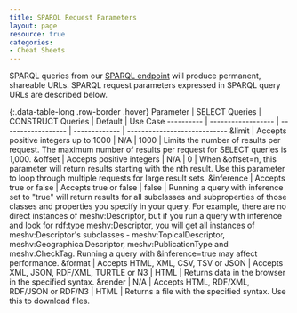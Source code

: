 ```yaml
---
title: SPARQL Request Parameters
layout: page
resource: true
categories:
- Cheat Sheets
---
```


SPARQL queries from our [SPARQL endpoint](http://id.nlm.nih.gov/mesh/sparql) will produce permanent, shareable URLs. SPARQL request parameters expressed in SPARQL query URLs are described below.

{:.data-table-long .row-border .hover}
Parameter | SELECT Queries | CONSTRUCT Queries | Default | Use Case
---------- | ------------------ | ------------------ | ------------- | ----------------------------
&limit | Accepts positive integers up to 1000 | N/A | 1000 | Limits the number of results per request. The maximum number of results per request for SELECT queries is 1,000.
&offset | Accepts positive integers | N/A | 0 | When &offset=n, this parameter will return results starting with the nth result. Use this parameter to loop through multiple requests for large result sets.
&inference | Accepts true or false | Accepts true or false | false | Running a query with inference set to "true" will return results for all subclasses and subproperties of those classes and properties you specify in your query. For example, there are no direct instances of meshv:Descriptor, but if you run a query with inference and look for rdf:type meshv:Descriptor, you will get all instances of meshv:Descriptor's subclasses - meshv:TopicalDescriptor, meshv:GeographicalDescriptor, meshv:PublicationType and meshv:CheckTag. Running a query with &inference=true may affect performance.
&format | Accepts HTML, XML, CSV, TSV or JSON | Accepts XML, JSON, RDF/XML, TURTLE or N3 | HTML | Returns data in the browser in the specified syntax.
&render | N/A | Accepts HTML, RDF/XML, RDF/JSON or RDF/N3 | HTML | Returns a file with the specified syntax. Use this to download files. 
